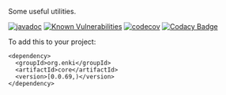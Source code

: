 Some useful utilities.

[![javadoc](https://javadoc.io/badge2/org.enki/core/javadoc.svg)](https://javadoc.io/doc/org.enki/core)
[![Known Vulnerabilities](https://snyk.io/test/github/mcculley/EnkiCore/badge.svg)](https://snyk.io/test/github/mcculley/EnkiCore)
[![codecov](https://codecov.io/gh/mcculley/EnkiCore/branch/master/graph/badge.svg?token=Q7DS5DZOF7)](https://codecov.io/gh/mcculley/EnkiCore)
[![Codacy Badge](https://app.codacy.com/project/badge/Grade/4af2862cd7a2455e987b92d516c56f69)](https://app.codacy.com/gh/mcculley/EnkiCore/dashboard)

To add this to your project:
```
<dependency>
  <groupId>org.enki</groupId>
  <artifactId>core</artifactId>
  <version>[0.0.69,)</version>
</dependency>
```
